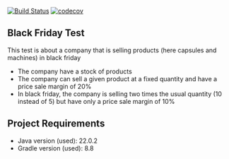 [![Build Status](https://img.shields.io/travis/embenzekri/blackfriday.svg?style=flat)](https://travis-ci.org/embenzekri/blackfriday)
[![codecov](https://img.shields.io/codecov/c/github/embenzekri/blackfriday.svg?style=flat)](https://codecov.io/gh/embenzekri/blackfriday/branch/master)

Black Friday Test
-----

This test is about a company that is selling products (here capsules and machines) in black friday
- The company have a stock of products
- The company can sell a given product at a fixed quantity and have a price sale margin of 20%
- In black friday, the company is selling two times the usual quantity (10 instead of 5) but have only a price sale margin of 10%

Project Requirements
-----
- Java version (used): 22.0.2
- Gradle version (used): 8.8
